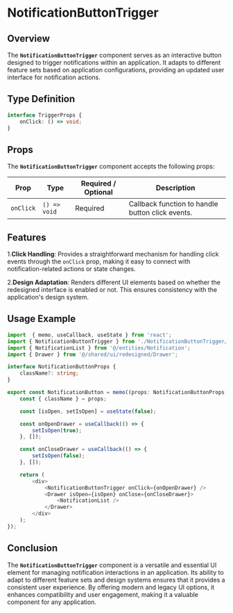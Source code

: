 # NotificationButtonTrigger

## Overview
The **`NotificationButtonTrigger`**  component serves as an interactive button designed to trigger notifications within an application. It adapts to different feature sets based on application configurations, providing an updated user interface for notification actions.

## Type Definition
```typescript
interface TriggerProps {
    onClick: () => void;
}
```

## Props
The **`NotificationButtonTrigger`** component accepts the following props:

| Prop       | Type           | Required / Optional | Description                                          |
|------------|----------------|---------------------|------------------------------------------------------|
| `onClick`| `() => void`   | Required            | Callback function to handle button click events.     |


## Features
1.**Click Handling**: Provides a straightforward mechanism for handling click events through the `onClick` prop, making it easy to connect with notification-related actions or state changes.

2.**Design Adaptation**: Renders different UI elements based on whether the redesigned interface is enabled or not. This ensures consistency with the application's design system.

## Usage Example
```typescript jsx
import  { memo, useCallback, useState } from 'react';
import { NotificationButtonTrigger } from './NotificationButtonTrigger/NotificationButtonTrigger';
import { NotificationList } from '@/entities/Notification';
import { Drawer } from '@/shared/ui/redesigned/Drawer';

interface NotificationButtonProps {
    className?: string;
}

export const NotificationButton = memo((props: NotificationButtonProps) => {
    const { className } = props;

    const [isOpen, setIsOpen] = useState(false);

    const onOpenDrawer = useCallback(() => {
        setIsOpen(true);
    }, []);

    const onCloseDrawer = useCallback(() => {
        setIsOpen(false);
    }, []);

    return (
        <div>
            <NotificationButtonTrigger onClick={onOpenDrawer} />
            <Drawer isOpen={isOpen} onClose={onCloseDrawer}>
                <NotificationList />
            </Drawer>
        </div>
    );
});
```
## Conclusion
The **`NotificationButtonTrigger`** component is a versatile and essential UI element for managing notification interactions in an application. Its ability to adapt to different feature sets and design systems ensures that it provides a consistent user experience. By offering modern and legacy UI options, it enhances compatibility and user engagement, making it a valuable component for any application.
